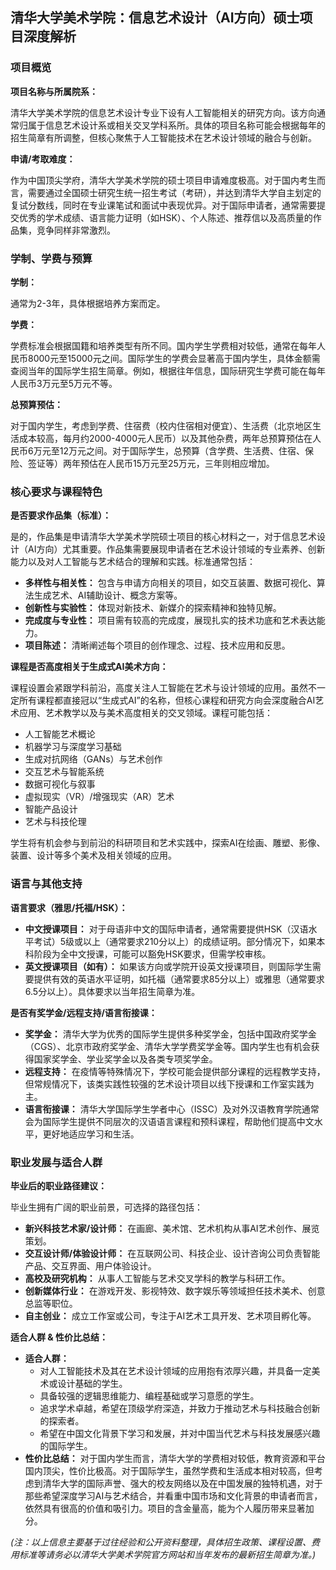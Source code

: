 ## 清华大学美术学院：信息艺术设计（AI方向）硕士项目深度解析

### 项目概览

**项目名称与所属院系：**

清华大学美术学院的信息艺术设计专业下设有人工智能相关的研究方向。该方向通常归属于信息艺术设计系或相关交叉学科系所。具体的项目名称可能会根据每年的招生简章有所调整，但核心聚焦于人工智能技术在艺术设计领域的融合与创新。

**申请/考取难度：**

作为中国顶尖学府，清华大学美术学院的硕士项目申请难度极高。对于国内考生而言，需要通过全国硕士研究生统一招生考试（考研），并达到清华大学自主划定的复试分数线，同时在专业课笔试和面试中表现优异。对于国际申请者，通常需要提交优秀的学术成绩、语言能力证明（如HSK）、个人陈述、推荐信以及高质量的作品集，竞争同样非常激烈。

### 学制、学费与预算

**学制：**

通常为2-3年，具体根据培养方案而定。

**学费：**

学费标准会根据国籍和培养类型有所不同。国内学生学费相对较低，通常在每年人民币8000元至15000元之间。国际学生的学费会显著高于国内学生，具体金额需查阅当年的国际学生招生简章。例如，根据往年信息，国际研究生学费可能在每年人民币3万元至5万元不等。

**总预算预估：**

对于国内学生，考虑到学费、住宿费（校内住宿相对便宜）、生活费（北京地区生活成本较高，每月约2000-4000元人民币）以及其他杂费，两年总预算预估在人民币6万元至12万元之间。对于国际学生，总预算（含学费、生活费、住宿、保险、签证等）两年预估在人民币15万元至25万元，三年则相应增加。

### 核心要求与课程特色

**是否要求作品集（标准）：**

是的，作品集是申请清华大学美术学院硕士项目的核心材料之一，对于信息艺术设计（AI方向）尤其重要。作品集需要展现申请者在艺术设计领域的专业素养、创新能力以及对人工智能与艺术结合的理解和实践。标准通常包括：

*   **多样性与相关性：** 包含与申请方向相关的项目，如交互装置、数据可视化、算法生成艺术、AI辅助设计、概念方案等。
*   **创新性与实验性：** 体现对新技术、新媒介的探索精神和独特见解。
*   **完成度与专业性：** 项目需有较高的完成度，展现扎实的技术功底和艺术表达能力。
*   **项目陈述：** 清晰阐述每个项目的创作理念、过程、技术应用和反思。

**课程是否高度相关于生成式AI美术方向：**

课程设置会紧跟学科前沿，高度关注人工智能在艺术与设计领域的应用。虽然不一定所有课程都直接冠以“生成式AI”的名称，但核心课程和研究方向会深度融合AI艺术应用、艺术教学以及与美术高度相关的交叉领域。课程可能包括：

*   人工智能艺术概论
*   机器学习与深度学习基础
*   生成对抗网络（GANs）与艺术创作
*   交互艺术与智能系统
*   数据可视化与叙事
*   虚拟现实（VR）/增强现实（AR）艺术
*   智能产品设计
*   艺术与科技伦理

学生将有机会参与到前沿的科研项目和艺术实践中，探索AI在绘画、雕塑、影像、装置、设计等多个美术及相关领域的应用。

### 语言与其他支持

**语言要求（雅思/托福/HSK）：**

*   **中文授课项目：** 对于母语非中文的国际申请者，通常需要提供HSK（汉语水平考试）5级或以上（通常要求210分以上）的成绩证明。部分情况下，如果本科阶段为全中文授课，可能可以豁免HSK要求，但需学校审核。
*   **英文授课项目（如有）：** 如果该方向或学院开设英文授课项目，则国际学生需要提供有效的英语水平证明，如托福（通常要求85分以上）或雅思（通常要求6.5分以上）。具体要求以当年招生简章为准。

**是否有奖学金/远程支持/语言衔接课：**

*   **奖学金：** 清华大学为优秀的国际学生提供多种奖学金，包括中国政府奖学金（CGS）、北京市政府奖学金、清华大学学费奖学金等。国内学生也有机会获得国家奖学金、学业奖学金以及各类专项奖学金。
*   **远程支持：** 在疫情等特殊情况下，学校可能会提供部分课程的远程教学支持，但常规情况下，该类实践性较强的艺术设计项目以线下授课和工作室实践为主。
*   **语言衔接课：** 清华大学国际学生学者中心（ISSC）及对外汉语教育学院通常会为国际学生提供不同层次的汉语语言课程和预科课程，帮助他们提高中文水平，更好地适应学习和生活。

### 职业发展与适合人群

**毕业后的职业路径建议：**

毕业生拥有广阔的职业前景，可选择的路径包括：

*   **新兴科技艺术家/设计师：** 在画廊、美术馆、艺术机构从事AI艺术创作、展览策划。
*   **交互设计师/体验设计师：** 在互联网公司、科技企业、设计咨询公司负责智能产品、交互界面、用户体验设计。
*   **高校及研究机构：** 从事人工智能与艺术交叉学科的教学与科研工作。
*   **创新媒体行业：** 在游戏开发、影视特效、数字娱乐等领域担任技术美术、创意总监等职位。
*   **自主创业：** 成立工作室或公司，专注于AI艺术工具开发、艺术项目孵化等。

**适合人群 & 性价比总结：**

*   **适合人群：**
    *   对人工智能技术及其在艺术设计领域的应用抱有浓厚兴趣，并具备一定美术或设计基础的学生。
    *   具备较强的逻辑思维能力、编程基础或学习意愿的学生。
    *   追求学术卓越，希望在顶级学府深造，并致力于推动艺术与科技融合创新的探索者。
    *   希望在中国文化背景下学习和发展，并对中国当代艺术与科技发展感兴趣的国际学生。
*   **性价比总结：**
    对于国内学生而言，清华大学的学费相对较低，教育资源和平台国内顶尖，性价比极高。对于国际学生，虽然学费和生活成本相对较高，但考虑到清华大学的国际声誉、强大的校友网络以及在中国发展的独特机遇，对于那些希望深度学习AI与艺术结合，并看重中国市场和文化背景的申请者而言，依然具有很高的价值和吸引力。项目的含金量高，能为个人履历带来显著加分。

*(注：以上信息主要基于过往经验和公开资料整理，具体招生政策、课程设置、费用标准等请务必以清华大学美术学院官方网站和当年发布的最新招生简章为准。)*

